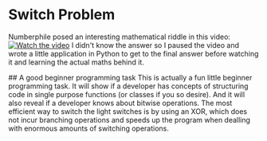 # Switch Problem

Numberphile posed an interesting mathematical riddle in this video:
[![Watch the video](https://img.youtube.com/vi/-UBDRX6bk-A/maxresdefault.jpg)](https://youtu.be/-UBDRX6bk-A)
I didn't know the answer so I paused the video and wrote a little application in Python to get to the final answer before watching it and learning the actual maths behind it.
<p>
## A good beginner programming task
This is actually a fun little beginner programming task. It will show if a developer has concepts of structuring code in single purpose functions (or classes if you so desire). And it will also reveal if a developer knows about bitwise operations. The most efficient way to switch the light switches is by using an XOR, which does not incur branching operations and speeds up the program when dealling with enormous amounts of switching operations.

